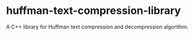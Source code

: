 # huffman-text-compression-library
A C++ library for Huffman text compression and decompression algorithm.
